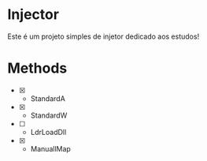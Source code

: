 # Injector
Este é um projeto simples de injetor dedicado aos estudos!

# **Methods**
- [X] - StandardA
- [X] - StandardW
- [ ] - LdrLoadDll
- [x] - ManuallMap
